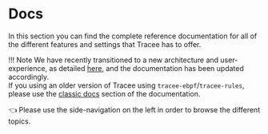 # Docs

In this section you can find the complete reference documentation for all of the different features and settings that Tracee has to offer.

!!! Note
We have recently transitioned to a new architecture and user-experience, as detailed [here](https://github.com/aquasecurity/tracee/discussions/2499), and the documentation has been updated accordingly.  
If you using an older version of Tracee using `tracee-ebpf`/`tracee-rules`, please use the [classic docs](/classic-docs) section of the documentation.  

👈 Please use the side-navigation on the left in order to browse the different topics.